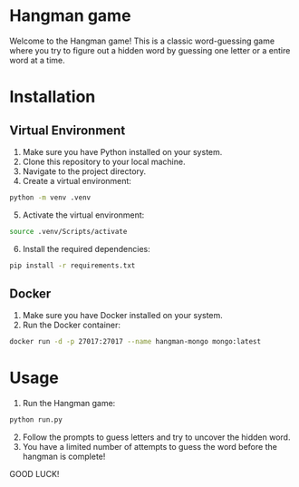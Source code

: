 # Hangman game

Welcome to the Hangman game! This is a classic word-guessing game where you try to figure out a hidden word by guessing one letter or a entire word at a time.

# Installation
## Virtual Environment
1. Make sure you have Python installed on your system.
2. Clone this repository to your local machine.
3. Navigate to the project directory.
4. Create a virtual environment:
```bash
python -m venv .venv
```
5. Activate the virtual environment:
```bash
source .venv/Scripts/activate
```
6. Install the required dependencies:
```bash
pip install -r requirements.txt
```
## Docker
1. Make sure you have Docker installed on your system.
2. Run the Docker container:
```bash
docker run -d -p 27017:27017 --name hangman-mongo mongo:latest
```
# Usage
1. Run the Hangman game:
```bash
python run.py
```
2. Follow the prompts to guess letters and try to uncover the hidden word.
3. You have a limited number of attempts to guess the word before the hangman is complete!

GOOD LUCK!